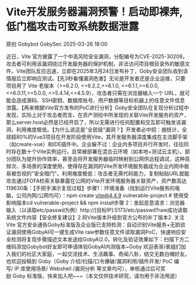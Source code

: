 #  Vite开发服务器漏洞预警！启动即裸奔,低门槛攻击可致系统数据泄露   
原创 Gobybot  GobySec   2025-03-26 18:00  
  
近日，Vite 官方披露了一个中高风险安全漏洞，分配编号为CVE-2025-30208，攻击者可利用该漏洞绕过开发服务器的保护机制，非法访问项目根目录外的敏感文件。Vite团队反应迅速，立即在2025年3月24日发布补丁，Goby安全团队收到该情报后立即响应测试。【先3秒看懂漏洞危害】无论是开发者还是企业运维，只要项目用了 Vite 老版本（>=6.2.0, <=6.2.2,>=6.1.0, <=6.1.1,>=6.0.0, <=6.0.11,>=5.0.0, <=5.4.14,<=4.5.9），攻击者只需在浏览器输入一个 URL，就可能会造成源码、SSH密钥、数据库账号、用户数据等目标机器上的任意文件信息泄露。【再来根据Vite官方发布的PoC进行分析】Goby安全团队在复现分析过程中发现，实际上对于攻击者而言，在资产测绘中所发现的关联Vite开发服务的资产，那么server.host必然是已经开启了，所以无需进行任何配置和交互即可触发该漏洞，利用难度极低。【为什么说这是"全民级"漏洞？】开发者必中招：据统计，全球超80%的Vue3项目在开发阶段使用Vite，其开发服务器深度集成在主流脚手架（如create-vue）和IDE插件中。企业躲不过：企业内多项目并行开发时，往往同时存在数十个Vite实例运行，且常被部署在混合云环境（如本地+测试云主机）。部分团队为提升协作效率，甚至会将开发服务器临时映射到公网供远程调试，这种高频次、多场景的深度使用，使得存在漏洞的Vite开发环境服务器成为企业内网中极易被忽视的"安全暗门"。利用难度极低：攻击者无需代码能力，复制粘贴URL就能攻击通过FOFA检索关联暴露在公网的Vite开发环境服务器关联资产，资产数高达119630条：【手把手演示复现过程】步骤1：环境准备（找到运行Vite服务的电脑，公司内网/公网均可）：npm create vite@4.4.9 vulnerable-project # 使用受影响版本cd vulnerable-project && npm install步骤 2：发起恶意请求：浏览器输入（以读取etc/passwd为例）http://[目标IP]:5173/etc/passwd?raw成功读取系统文件内容【安全修复建议】2.将Vite版本升级到官方公布的补丁版本2. 关注 Vite 官方安全通告Goby标准版及企业版已支持检测：自动识别Vite服务+无损验证漏洞使用GobyAI可一键生成Vite raw参数任意文件读取漏洞PoC，快速响应安全检测将复现步骤描述文本发送给GobyAI2.0，转化及验证效果如下：扫描下方二维码添加Gobybot好友即可申请体验GobyAI内测版本~Goby 欢迎表哥/表姐们加入我们的社区大家庭，一起交流技术、生活趣事、奇闻八卦，结交无数白帽好友。也欢迎投稿到 Goby（Goby 介绍/扫描/口令爆破/漏洞利用/插件开发/ PoC 编写/ IP 库使用场景/ Webshell /漏洞分析 等文章均可），审核通过后可奖励 Goby 标准版，快来加入吧~~~（本文仅供技术研究，请勿用于非法用途）  
